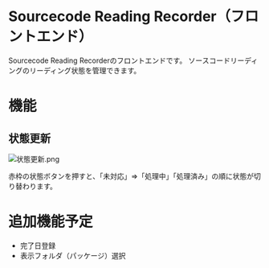 # Sourcecode Reading Recorder（フロントエンド）
Sourcecode Reading Recorderのフロントエンドです。
ソースコードリーディングのリーディング状態を管理できます。

# 機能
## 状態更新
![状態更新.png](https://qiita-image-store.s3.ap-northeast-1.amazonaws.com/0/526202/2cebc9b0-f27c-fb62-f3f2-cc4ac2eb6721.png)

赤枠の状態ボタンを押すと、「未対応」⇒「処理中」「処理済み」の順に状態が切り替わります。


# 追加機能予定

- 完了日登録
- 表示フォルダ（パッケージ）選択
